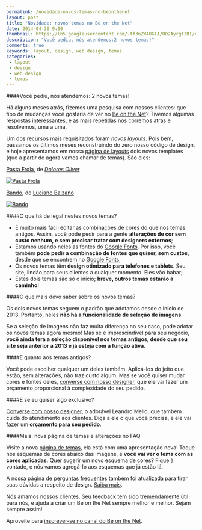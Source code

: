 ```yaml
---
permalink: /novidade-novos-temas-no-beonthenet
layout: post
title: "Novidade: novos temas no Be on the Net"
date: 2014-04-30 9:00
thumbnail: https://lh5.googleusercontent.com/-tf3nZW4OGIA/U02AyrgtZRI/AAAAAAAAAPQ/XzEfyA900Uc/s1024/pastafrola1.jpg
description: "Você pediu, nós atendemos:2 novos temas!"
comments: true
keywords: layout, design, web design, temas
categories: 
 - layout
 - design
 - web design
 - temas
---
```


####Você pediu, nós atendemos: 2 novos temas!

Há alguns meses atrás, fizemos uma pesquisa com nossos clientes: que tipo de mudanças você gostaria de ver no [Be on the Net][1]? Tivemos algumas respostas interessantes, e as mais repetidas nós corremos atrás e resolvemos, uma a uma.

Um dos recursos mais requisitados foram *novos layouts*. Pois bem, passamos os últimos meses reconstruindo do zero nosso código de design, e hoje apresentamos em nossa [página de layouts][t] dois novos templates (que a partir de agora vamos chamar de temas). São eles:

[Pasta Frola][pf], de *[Dolores Oliver][do]*

[![Pasta Frola][pfi]][pf]

[Bando][b], de [Luciano Balzano][lb]

[![Bando][bi]][b]

####O que há de legal nestes novos temas?

* É muito mais fácil editar as combinações de cores do que nos temas antigos. Assim, você pode pedir para a gente **alterações de cor sem custo nenhum, e sem precisar tratar com designers externos**;
* Estamos usando neles as fontes do [Google Fonts][gf]. Por isso, você também **pode pedir a combinação de fontes que quiser, sem custos**, desde que se encontrem no [Google Fonts][gf];
* Os novos temas têm **design otimizado para telefones e tablets**. Seu site, lindão para seus clientes a qualquer momento. Eles vão babar;
* Estes dois temas são só o início; **breve, outros temas estarão a caminho**!

####O que mais devo saber sobre os novos temas?

Os dois novos temas seguem o padrão que adotamos desde o início de 2013. Portanto, neles **não há a funcionalidade de seleção de imagens**.

Se a seleção de imagens não faz muita diferença no seu caso, pode adotar os novos temas agora mesmo! Mas se é imprescindível para seu negócio, **você ainda terá a seleção disponível nos temas antigos, desde que seu site seja anterior a 2013 e já esteja com a função ativa**.

####E quanto aos temas antigos?

Você pode escolher qualquer um deles também. Aplicá-los do jeito que estão, sem alterações, não traz custo algum. Mas se você quiser mudar cores e fontes deles, [converse com nosso designer][cd], que ele vai fazer um orçamento proporcional à complexidade do seu pedido.

####E se eu quiser algo exclusivo?

[Converse com nosso designer][cd], o adorável Leandro Mello, que também cuida do atendimento aos clientes. Diga a ele o que você precisa, e ele vai fazer um **orçamento para seu pedido**.

####Mais: nova página de temas e alterações no FAQ

Visite a nova [página de temas][t], ela está com uma apresentação nova! Toque nos esquemas de cores abaixo das imagens, e **você vai ver o tema com as cores aplicadas**. Quer sugerir um novo esquema de cores? Fique à vontade, e nós vamos agregá-lo aos esquemas que já estão lá.

A nossa [página de perguntas frequentes][faq] também foi atualizada para tirar suas dúvidas a respeito de design. [Saiba mais][faqsm].

Nós amamos nossos clientes. Seu feedback tem sido tremendamente útil para nós, e ajuda a criar um Be on the Net sempre melhor e melhor. Sejam sempre assim!

Aproveite para [inscrever-se no canal do Be on the Net][2].

[1]: http://beonthe.net
[2]: http://www.youtube.com/subscription_center?add_user=beonthenetTV
[3]: http://beonthe.net/criar_site/videos/youtube/jHhbV0pa614#subnavigation
[4]: https://www.youtube.com/watch?v=FWzyQkn4z5g

[t]: http://beonthe.net/temas/pagina
[pf]: http://beonthe.net/temas/pagina#pastafrola_rosa
[pfi]: https://lh5.googleusercontent.com/-tf3nZW4OGIA/U02AyrgtZRI/AAAAAAAAAPQ/XzEfyA900Uc/s1024/pastafrola1.jpg
[do]: http://behance.net/doloresoliver
[b]: http://beonthe.net/temas/pagina#bando_bege
[bi]: https://lh5.googleusercontent.com/-zzwnuQRUYyU/U0g8opWW59I/AAAAAAAAAOY/NkxmWtxHhTM/s1024/bando1.jpg
[lb]: http://www.behance.net/balza_l
[gf]: https://www.google.com/fonts
[cd]: http://beonthe.net/contato
[faq]: http://beonthe.net/faq/pagina
[faqsm]: http://beonthe.net/faq/pagina#temas_templates_e_layout
